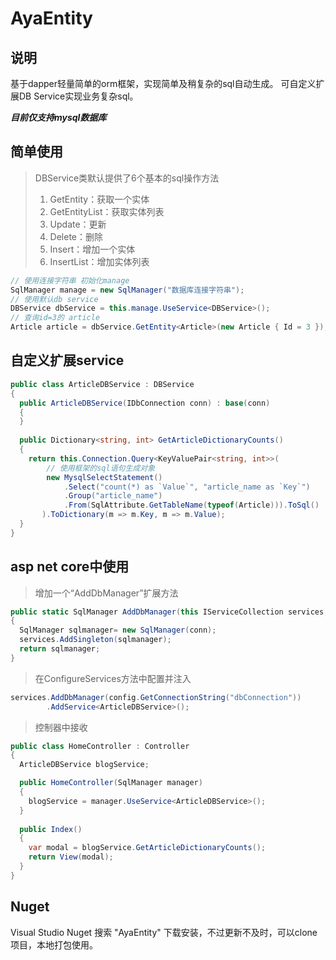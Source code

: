 # AyaEntity

## 说明

基于dapper轻量简单的orm框架，实现简单及稍复杂的sql自动生成。
可自定义扩展DB Service实现业务复杂sql。

***目前仅支持mysql数据库***



## 简单使用

> DBService类默认提供了6个基本的sql操作方法
>
> 1. GetEntity：获取一个实体
> 2. GetEntityList：获取实体列表
> 3. Update：更新
> 4. Delete：删除
> 5. Insert：增加一个实体
> 6. InsertList：增加实体列表

```c#
// 使用连接字符串 初始化manage  
SqlManager manage = new SqlManager("数据库连接字符串");
// 使用默认db service
DBService dbService = this.manage.UseService<DBService>();
// 查询id=3的 article
Article article = dbService.GetEntity<Article>(new Article { Id = 3 });
```



## 自定义扩展service

```c#
public class ArticleDBService : DBService
{
  public ArticleDBService(IDbConnection conn) : base(conn)
  {
  }
 
  public Dictionary<string, int> GetArticleDictionaryCounts()
  {
    return this.Connection.Query<KeyValuePair<string, int>>(
        // 使用框架的sql语句生成对象
        new MysqlSelectStatement()
            .Select("count(*) as `Value`", "article_name as `Key`")
            .Group("article_name")
            .From(SqlAttribute.GetTableName(typeof(Article))).ToSql()
       ).ToDictionary(m => m.Key, m => m.Value);
  }
}
```



## asp net core中使用

> 增加一个“AddDbManager”扩展方法

```c#
public static SqlManager AddDbManager(this IServiceCollection services, string conn)
{
  SqlManager sqlmanager= new SqlManager(conn);
  services.AddSingleton(sqlmanager);
  return sqlmanager;
}
```

> 在ConfigureServices方法中配置并注入

```c#
services.AddDbManager(config.GetConnectionString("dbConnection"))
	    .AddService<ArticleDBService>();
```

> 控制器中接收

```c#
public class HomeController : Controller
{
  ArticleDBService blogService;

  public HomeController(SqlManager manager)
  {
    blogService = manager.UseService<ArticleDBService>();
  }
  
  public Index()
  {
  	var modal = blogService.GetArticleDictionaryCounts();
  	return View(modal);
  }
}
```










## Nuget

Visual Studio Nuget 搜索 "AyaEntity" 下载安装，不过更新不及时，可以clone项目，本地打包使用。
